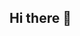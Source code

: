 ## Hi there 👋

<!--
**PeterRudolf-a/PeterRudolf-a** is a ✨ _special_ ✨ repository because its `README.md` (this file) appears on your GitHub profile.

Here are some ideas to get you started:

- 🔭 I’m currently working on a KanbanBoard application
- 🌱 I’m currently learning FullStack React
-->

